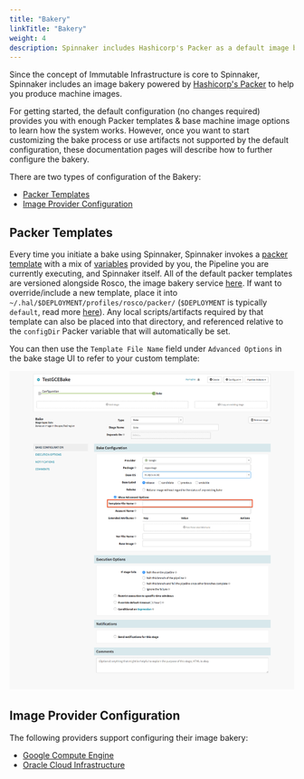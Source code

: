 ```yaml
---
title: "Bakery"
linkTitle: "Bakery"
weight: 4
description: Spinnaker includes Hashicorp's Packer as a default image bakery.
---
```


Since the concept of Immutable Infrastructure is core to Spinnaker, Spinnaker includes an image bakery powered by [Hashicorp's
Packer](https://www.packer.io/intro/) to help you produce
machine images.

For getting started, the default configuration (no changes required) provides
you with enough Packer templates & base machine image options to learn how the
system works. However, once you want to start customizing the bake process or
use artifacts not supported by the default configuration, these documentation
pages will describe how to further configure the bakery.

There are two types of configuration of the Bakery:

- [Packer Templates](#packer-templates)
- [Image Provider Configuration](#image-provider-configuration)

## Packer Templates

Every time you initiate a bake using Spinnaker, Spinnaker invokes a [packer
template](https://www.packer.io/docs/templates/index.html)
with a mix of [variables](https://www.packer.io/docs/templates/index.html)
provided by you, the Pipeline you are currently executing, and Spinnaker itself.
All of the default packer templates are versioned alongside Rosco, the image
bakery service
[here](https://github.com/spinnaker/rosco/tree/master/rosco-web/config/packer).
If want to override/include a new template, place it into
`~/.hal/$DEPLOYMENT/profiles/rosco/packer/` (`$DEPLOYMENT` is
typically `default`, read more [here](/docs/reference/halyard/#deployments)). Any local
scripts/artifacts required by that template can also be placed into that
directory, and referenced relative to the `configDir` Packer variable that will
automatically be set.

You can then use the `Template File Name` field under `Advanced Options` in the bake
stage UI to refer to your custom template:

![](bake_ui_template.png)

## Image Provider Configuration

The following providers support configuring their image bakery:

* [Google Compute Engine](/docs/setup/other_config/bakery/google/)
* [Oracle Cloud Infrastructure](/docs/setup/other_config/bakery/oracle/)
